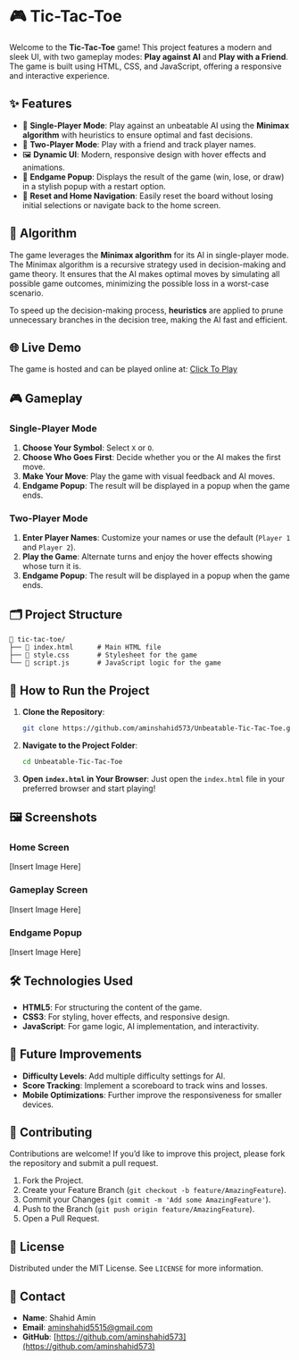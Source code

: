 # 🎮 Tic-Tac-Toe

Welcome to the **Tic-Tac-Toe** game! This project features a modern and sleek UI, with two gameplay modes: **Play against AI** and **Play with a Friend**. The game is built using HTML, CSS, and JavaScript, offering a responsive and interactive experience.

## ✨ Features

- 🎲 **Single-Player Mode**: Play against an unbeatable AI using the **Minimax algorithm** with heuristics to ensure optimal and fast decisions.
- 👥 **Two-Player Mode**: Play with a friend and track player names.
- 🖼️ **Dynamic UI**: Modern, responsive design with hover effects and animations.
- 🎉 **Endgame Popup**: Displays the result of the game (win, lose, or draw) in a stylish popup with a restart option.
- 🔄 **Reset and Home Navigation**: Easily reset the board without losing initial selections or navigate back to the home screen.

## 🤖 Algorithm

The game leverages the **Minimax algorithm** for its AI in single-player mode. The Minimax algorithm is a recursive strategy used in decision-making and game theory. It ensures that the AI makes optimal moves by simulating all possible game outcomes, minimizing the possible loss in a worst-case scenario. 

To speed up the decision-making process, **heuristics** are applied to prune unnecessary branches in the decision tree, making the AI fast and efficient.

## 🌐 Live Demo

The game is hosted and can be played online at: [Click To Play](https://tic-tactoe.static.domains)

## 🎮 Gameplay

### Single-Player Mode
1. **Choose Your Symbol**: Select `X` or `O`.
2. **Choose Who Goes First**: Decide whether you or the AI makes the first move.
3. **Make Your Move**: Play the game with visual feedback and AI moves.
4. **Endgame Popup**: The result will be displayed in a popup when the game ends.

### Two-Player Mode
1. **Enter Player Names**: Customize your names or use the default (`Player 1` and `Player 2`).
2. **Play the Game**: Alternate turns and enjoy the hover effects showing whose turn it is.
3. **Endgame Popup**: The result will be displayed in a popup when the game ends.

## 🗂️ Project Structure

```
📁 tic-tac-toe/
├── 📄 index.html      # Main HTML file
├── 📄 style.css       # Stylesheet for the game
└── 📄 script.js       # JavaScript logic for the game
```

## 🚀 How to Run the Project

1. **Clone the Repository**: 
   ```bash
   git clone https://github.com/aminshahid573/Unbeatable-Tic-Tac-Toe.git
   ```
2. **Navigate to the Project Folder**:
   ```bash
   cd Unbeatable-Tic-Tac-Toe
   ```
3. **Open `index.html` in Your Browser**:
   Just open the `index.html` file in your preferred browser and start playing!

## 🖼️ Screenshots

### Home Screen
[Insert Image Here]

### Gameplay Screen
[Insert Image Here]

### Endgame Popup
[Insert Image Here]

## 🛠️ Technologies Used

- **HTML5**: For structuring the content of the game.
- **CSS3**: For styling, hover effects, and responsive design.
- **JavaScript**: For game logic, AI implementation, and interactivity.

## 🔮 Future Improvements

- **Difficulty Levels**: Add multiple difficulty settings for AI.
- **Score Tracking**: Implement a scoreboard to track wins and losses.
- **Mobile Optimizations**: Further improve the responsiveness for smaller devices.

## 🤝 Contributing

Contributions are welcome! If you’d like to improve this project, please fork the repository and submit a pull request.

1. Fork the Project.
2. Create your Feature Branch (`git checkout -b feature/AmazingFeature`).
3. Commit your Changes (`git commit -m 'Add some AmazingFeature'`).
4. Push to the Branch (`git push origin feature/AmazingFeature`).
5. Open a Pull Request.

## 📜 License

Distributed under the MIT License. See `LICENSE` for more information.

## 📧 Contact

- **Name**: Shahid Amin
- **Email**: [aminshahid5515@gmail.com](mailto:aminshahid5515@gmail.com)
- **GitHub**: [https://github.com/aminshahid573](https://github.com/aminshahid573)